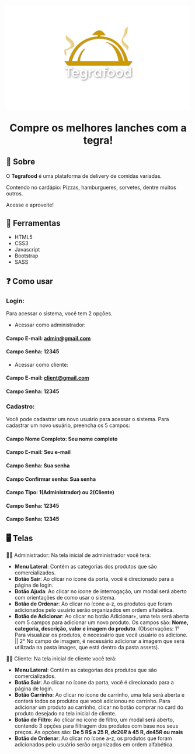 <h1 align="center">
<img src="./front_end/assets/images/logo.png">
<p>Compre os melhores lanches com a tegra!</p>
</h1>

## 📙 Sobre

O **Tegrafood** é uma plataforma de delivery de comidas variadas.

Contendo no cardápio: Pizzas, hamburgueres, sorvetes, dentre muitos outros.

Acesse e aproveite!

## 🔨 Ferramentas

- HTML5
- CSS3
- Javascript
- Bootstrap
- SASS

## ❓ Como usar

### Login:

Para acessar o sistema, você tem 2 opções.

- Acessar como administrador:

#### Campo E-mail: admin@gmail.com

#### Campo Senha: 12345

- Acessar como cliente:

#### Campo E-mail: client@gmail.com

#### Campo Senha: 12345

### Cadastro:

Você pode cadastrar um novo usuário para acessar o sistema. Para cadastrar um novo usuário, preencha os 5 campos:
#### Campo Nome Completo: Seu nome completo
#### Campo E-mail: Seu e-mail
#### Campo Senha: Sua senha
#### Campo Confirmar senha: Sua senha
#### Campo Tipo: 1(Administrador) ou 2(Cliente)

#### Campo Senha: 12345

#### Campo Senha: 12345
## 🖥️ Telas

🧑📖 Administrador:
Na tela inicial de administrador você terá:

- **Menu Lateral**: Contém as categorias dos produtos que são comercializados.
- **Botão Sair**: Ao clicar no ícone da porta, você é direcionado para a página de login.
- **Botão Ajuda**: Ao clicar no ícone de interrogação, um modal será aberto com orientações de como usar o sistema.
- **Botão de Ordenar**: Ao clicar no ícone a-z, os produtos que foram adicionados pelo usuário serão organizados em ordem alfabética.
- **Botão de Adicionar**: Ao clicar no botão Adicionar+, uma tela será aberta com 5 campos para adicionar um novo produto. Os campos são: **Nome, categoria, descrição, valor e imagem do produto**. (Observações: 1° Para visualizar os produtos, é necessário que você usuário os adicione. ||
2° No campo de imagem, é necessário adicionar a imagem que será utilizada na pasta images, que está dentro da pasta assets).

🧑💵 Cliente:
Na tela inicial de cliente você terá:

- **Menu Lateral**: Contém as categorias dos produtos que são comercializados.
- **Botão Sair**: Ao clicar no ícone da porta, você é direcionado para a página de login.
- **Botão Carrinho**: Ao clicar no ícone de carrinho, uma tela será aberta e conterá todos os produtos que você adicionou no carrinho.
  Para adicionar um produto ao carrinho, clicar no botão comprar no card do produto desejado na tela inicial de cliente.
- **Botão de Filtro**: Ao clicar no ícone de filtro, um modal será aberto, contendo 3 opções para filtragem dos produtos com base nos seus preços. As opções são: **De 5 R$ a 25 R$, de 26 R$ à 45 R$, de 45 R$ ou mais**
- **Botão de Ordenar**: Ao clicar no ícone a-z, os produtos que foram adicionados pelo usuário serão organizados em ordem alfabética.
